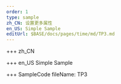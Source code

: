 ```yaml
--- 
order: 1
type: sample
zh_CN: 设置更多属性
en_US: Simple Sample
editUrl: $BASE/docs/pages/time/md/TP3.md
---
```


+++ zh_CN

+++ en_US
Simple Sample

+++ SampleCode
fileName: TP3
